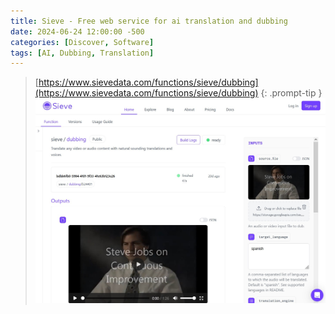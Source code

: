 ```yaml
---
title: Sieve - Free web service for ai translation and dubbing
date: 2024-06-24 12:00:00 -500
categories: [Discover, Software]
tags: [AI, Dubbing, Translation]
---
```

> [https://www.sievedata.com/functions/sieve/dubbing](https://www.sievedata.com/functions/sieve/dubbing)
{: .prompt-tip }
![sieve.jpeg](/assets/images/sieve.jpeg)